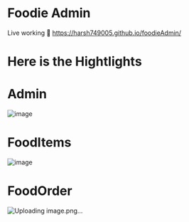 # Foodie Admin
Live working 
🔗 https://harsh749005.github.io/foodieAdmin/

# Here is the Hightlights 
# Admin
![image](https://github.com/user-attachments/assets/89326161-f50f-423d-9d41-172c91b02e49)

# FoodItems
![image](https://github.com/user-attachments/assets/5fe46acc-f28b-4305-b36d-bac85332c143)

# FoodOrder
![Uploading image.png…]()

